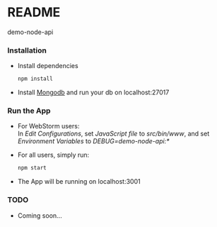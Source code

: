 # README #

demo-node-api

### Installation ###

* Install dependencies
    ```Bash
    npm install
    ```
* Install [Mongodb](https://www.mongodb.com/download-center) and run your db on localhost:27017

### Run the App ###

* For WebStorm users:  
    In _Edit Configurations_, set _JavaScript file_ to _src/bin/www_, and set _Environment Variables_ to _DEBUG=demo-node-api:\*_
 
* For all users, simply run:
    ```Bash
    npm start
    ```
    
* The App will be running on localhost:3001

### TODO ###

* Coming soon...
